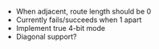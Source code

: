 * When adjacent, route length should be 0
* Currently fails/succeeds when 1 apart
* Implement true 4-bit mode
* Diagonal support?